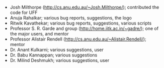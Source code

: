   * Josh Milthorpe (http://cs.anu.edu.au/~Josh.Milthorpe/); contributed the code for UFF
  * Anuja Rahalkar; various bug reports, suggestions, the logo
  * Ritwik Kavathekar; various bug reports, suggestions, various scripts
  * Professor S. R. Garde and group (http://home.iitk.ac.in/~gadre/); one of the major users, and mentor
  * Professor Alistair Rendell (http://cs.anu.edu.au/~Alistair.Rendell/); mentor
  * Dr. Anant Kulkarni; various suggestions, user
  * Dr. Babu Kannappan; various suggestions
  * Dr. Milind Deshmukh; various suggestions, user